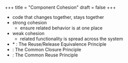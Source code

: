 +++
title = "Component Cohesion"
draft = false
+++

-   code that changes together, stays together
-   strong cohesion
    -   ensure related behavior is at one place
-   weak cohesion
    -   related functionality is spread across the system
-   \* : The Reuse/Release Equivalence Principle
-   : The Common Closure Principle
-   : The Common Reuse Principle
